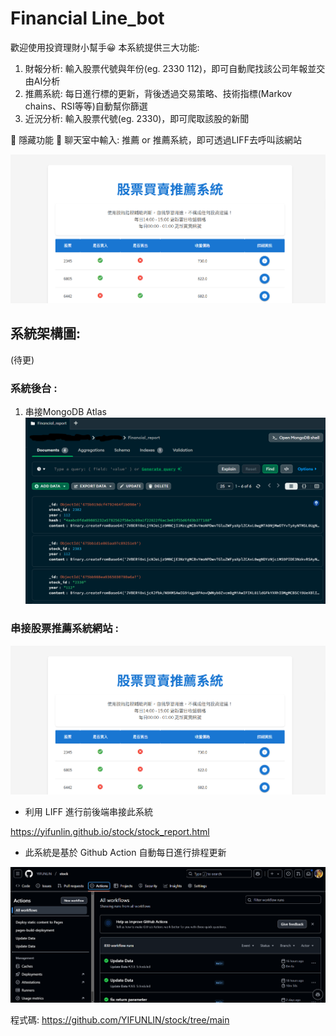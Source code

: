 # ﻿Financial Line_bot
歡迎使用投資理財小幫手😀
本系統提供三大功能:
1. 財報分析: 輸入股票代號與年份(eg. 2330 112)，即可自動爬找該公司年報並交由AI分析
2. 推薦系統: 每日進行標的更新，背後透過交易策略、技術指標(Markov chains、RSI等等)自動幫你篩選
3. 近況分析: 輸入股票代號(eg. 2330)，即可爬取該股的新聞

🌟 隱藏功能 🌟
聊天室中輸入: 推薦 or 推薦系統，即可透過LIFF去呼叫該網站 

![main](https://github.com/YIFUNLIN/Line_bot/blob/main/images/rec_sysyem.png?raw=true)



## 系統架構圖:
(待更)

### 系統後台 :
1. 串接MongoDB Atlas
![MongoDB](https://github.com/YIFUNLIN/Line_bot/blob/main/images/mongodb.png)

### 串接股票推薦系統網站 :
![recommend system](https://github.com/YIFUNLIN/Line_bot/blob/main/images/rec_sysyem.png?raw=true)

- 利用 LIFF 進行前後端串接此系統

https://yifunlin.github.io/stock/stock_report.html

- 此系統是基於 Github Action 自動每日進行排程更新

![git](https://github.com/YIFUNLIN/Line_bot/blob/main/images/git.png)

程式碼: https://github.com/YIFUNLIN/stock/tree/main

